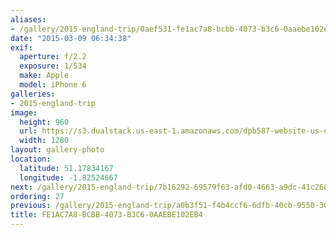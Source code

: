 ```yaml
---
aliases:
- /gallery/2015-england-trip/0aef531-fe1ac7a8-bcbb-4073-b3c6-0aaebe102eb4.html
date: "2015-03-09 06:34:38"
exif:
  aperture: f/2.2
  exposure: 1/534
  make: Apple
  model: iPhone 6
galleries:
- 2015-england-trip
image:
  height: 960
  url: https://s3.dualstack.us-east-1.amazonaws.com/dpb587-website-us-east-1/asset/gallery/2015-england-trip/0aef531-fe1ac7a8-bcbb-4073-b3c6-0aaebe102eb4~1280.jpg
  width: 1280
layout: gallery-photo
location:
  latitude: 51.17834167
  longitude: -1.82524667
next: /gallery/2015-england-trip/7b16292-69579f63-afd0-4663-a9dc-41c268cb5d67
ordering: 27
previous: /gallery/2015-england-trip/a0b3f51-f4b4ccf6-6dfb-40cb-9550-307bec24ab15
title: FE1AC7A8-BCBB-4073-B3C6-0AAEBE102EB4
---
```

